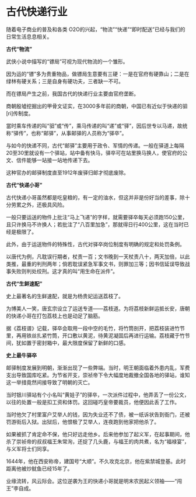 # 古代快递行业

随着电子商业的普及和各类 O2O的兴起，“物流”“快递”“即时配送”已经与我们的日常生活息息相关。 

**古代“物流”**

武侠小说中描写的“镖局”可视为现代物流的一个雏形。 

因为运的“镖”多为贵重物品，做镖局生意要有三硬：一是在官府有硬靠山；二是在绿林有硬关系；三是自身有硬功夫，三者缺一不可。 

而在镖局产生之前，我国古代的快递行业主要由官府垄断。 

商朝殷墟挖掘出的甲骨文证实，在3000多年前的商朝，中国已有近似于快递的驲[rì]传制度。 

當时乘车传递的叫“驲”或“传”，乘马传递的叫“递”或“驿”，因后世专以马递，故统称“驿传”，也称“邮驿”，从事邮驿的人员称为“驿卒”。 

与如今的快递不同，古代“邮驿”主要用于政令、军情的传递。一般在驿道上每隔20至30里就设有一个驿站，站中备有快马，驿卒可在站里换马换人，使官府的公文、信件能够一站接一站地传递下去。 

这种官办的邮驿制度直至1912年废驿归邮才彻底废除。 

**古代“快递小哥”**

古代快递小哥虽然都是吃皇粮的，有一定的油水，但这并非是份好当的差事，除十分劳累之外，还极具风险。 

一般只要运送的物件上批注“马上飞递”的字样，就需要驿卒每天必须跑150公里，且只许换马不许换人；若批注了“八百里加急”，那就得日行400公里，这在当时已经是极限了。 

此外，由于运送物件的特殊性，古代对驿卒岗位制度有明确的规定和处罚条例。 

以唐代为例，凡耽误行期者，杖责一百；文书晚到一天杖责八十，两天加倍，以此类推，最重的判刑两年；倘若耽误紧急军事文书，则罪加三等；因书信延误导致战事失败则判处绞刑。这才真的叫“用生命在派件”。 

**古代“生鲜速配”**

史上最著名的生鲜速配，就是为杨贵妃运送荔枝了。 

为博美人一笑，唐玄宗设立了运送专道——荔枝道。为将荔枝新鲜运抵长安，唐朝的快递小哥在打包荔枝上也是动足了脑筋。 

据《荔枝谱》记载，驿卒会取用一段中空的毛竹，将竹筒剖开，把荔枝装进竹节里，再用铁丝扎紧竹筒，开口敷以黄泥，待黄泥凝固后再进行运输。荔枝藏于竹节间，犹如置于密封箱中，最大限度保留了新鲜的口感。 

**史上最牛驿卒**

邮驿制度发展到明朝，渐渐出现了一些弊端。当时，明王朝面临着外患内乱，军费支出导致国库吃紧。为节省开支，崇祯帝下令大幅度地裁撤全国各地的驿站，谁知这一举措竟然间接导致了明朝的灭亡。 

当时银川驿站有个小名叫“黄娃子”的驿卒，一次派件过程中，他弄丢了一份公文，以往的处置一般是扣工资和体罚。这回碰巧皇帝要裁员，他便因此丢了工作。 

当时他欠了村里富户艾举人的钱，因为失业还不了债，被一纸诉状告到衙门，还被罚游街后入狱。出狱后，他恨极了艾举人，连夜跑到他家把他杀了。 

如果被抓了肯定命不保，他只好远走他乡。后来他参加了起义军，在起事期间，他杀了崇祯帝的叔叔福王朱常洵，还捉了几头鹿，与福王的肉共煮，名为“福禄宴”，与义军将士们同享。 

1644年，他在西安称帝，建国号“大顺”。不久攻克北京，他在紫禁城登基。此时距离他被炒鱿鱼已经15年了。 

业缘流转，风云际会。这位逆袭为王的快递小哥就是明末农民起义领袖——“闯王”李自成。